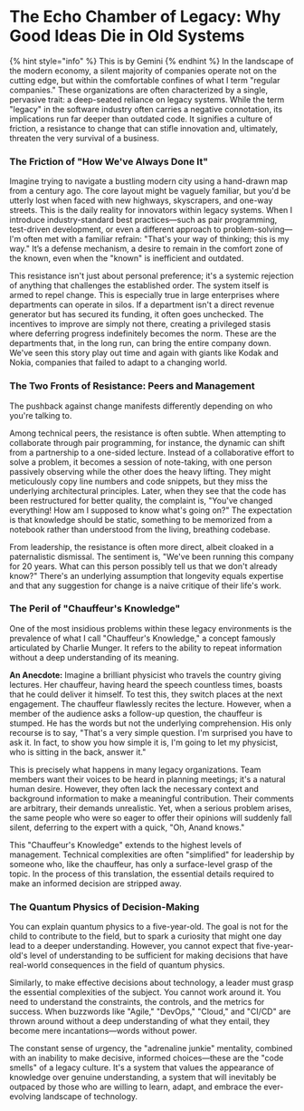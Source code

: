 # The Echo Chamber of Legacy: Why Good Ideas Die in Old Systems
{% hint style="info" %}
This is by Gemini
{% endhint %}
In the landscape of the modern economy, a silent majority of companies operate not on the cutting edge, but within the comfortable confines of what I term "regular companies." These organizations are often characterized by a single, pervasive trait: a deep-seated reliance on legacy systems. While the term "legacy" in the software industry often carries a negative connotation, its implications run far deeper than outdated code. It signifies a culture of friction, a resistance to change that can stifle innovation and, ultimately, threaten the very survival of a business.

### The Friction of "How We've Always Done It"

Imagine trying to navigate a bustling modern city using a hand-drawn map from a century ago. The core layout might be vaguely familiar, but you'd be utterly lost when faced with new highways, skyscrapers, and one-way streets. This is the daily reality for innovators within legacy systems. When I introduce industry-standard best practices—such as pair programming, test-driven development, or even a different approach to problem-solving—I'm often met with a familiar refrain: "That's your way of thinking; this is my way." It’s a defense mechanism, a desire to remain in the comfort zone of the known, even when the "known" is inefficient and outdated.

This resistance isn't just about personal preference; it's a systemic rejection of anything that challenges the established order. The system itself is armed to repel change. This is especially true in large enterprises where departments can operate in silos. If a department isn't a direct revenue generator but has secured its funding, it often goes unchecked. The incentives to improve are simply not there, creating a privileged stasis where deferring progress indefinitely becomes the norm. These are the departments that, in the long run, can bring the entire company down. We've seen this story play out time and again with giants like Kodak and Nokia, companies that failed to adapt to a changing world.

### The Two Fronts of Resistance: Peers and Management

The pushback against change manifests differently depending on who you're talking to.

Among technical peers, the resistance is often subtle. When attempting to collaborate through pair programming, for instance, the dynamic can shift from a partnership to a one-sided lecture. Instead of a collaborative effort to solve a problem, it becomes a session of note-taking, with one person passively observing while the other does the heavy lifting. They might meticulously copy line numbers and code snippets, but they miss the underlying architectural principles. Later, when they see that the code has been restructured for better quality, the complaint is, "You've changed everything! How am I supposed to know what's going on?" The expectation is that knowledge should be static, something to be memorized from a notebook rather than understood from the living, breathing codebase.

From leadership, the resistance is often more direct, albeit cloaked in a paternalistic dismissal. The sentiment is, "We've been running this company for 20 years. What can this person possibly tell us that we don't already know?" There's an underlying assumption that longevity equals expertise and that any suggestion for change is a naive critique of their life's work.

### The Peril of "Chauffeur's Knowledge"

One of the most insidious problems within these legacy environments is the prevalence of what I call "Chauffeur's Knowledge," a concept famously articulated by Charlie Munger. It refers to the ability to repeat information without a deep understanding of its meaning.

**An Anecdote:** Imagine a brilliant physicist who travels the country giving lectures. Her chauffeur, having heard the speech countless times, boasts that he could deliver it himself. To test this, they switch places at the next engagement. The chauffeur flawlessly recites the lecture. However, when a member of the audience asks a follow-up question, the chauffeur is stumped. He has the words but not the underlying comprehension. His only recourse is to say, "That's a very simple question. I'm surprised you have to ask it. In fact, to show you how simple it is, I'm going to let my physicist, who is sitting in the back, answer it."

This is precisely what happens in many legacy organizations. Team members want their voices to be heard in planning meetings; it's a natural human desire. However, they often lack the necessary context and background information to make a meaningful contribution. Their comments are arbitrary, their demands unrealistic. Yet, when a serious problem arises, the same people who were so eager to offer their opinions will suddenly fall silent, deferring to the expert with a quick, "Oh, Anand knows."

This "Chauffeur's Knowledge" extends to the highest levels of management. Technical complexities are often "simplified" for leadership by someone who, like the chauffeur, has only a surface-level grasp of the topic. In the process of this translation, the essential details required to make an informed decision are stripped away.

### The Quantum Physics of Decision-Making

You can explain quantum physics to a five-year-old. The goal is not for the child to contribute to the field, but to spark a curiosity that might one day lead to a deeper understanding. However, you cannot expect that five-year-old's level of understanding to be sufficient for making decisions that have real-world consequences in the field of quantum physics.

Similarly, to make effective decisions about technology, a leader must grasp the essential complexities of the subject. You cannot work around it. You need to understand the constraints, the controls, and the metrics for success. When buzzwords like "Agile," "DevOps," "Cloud," and "CI/CD" are thrown around without a deep understanding of what they entail, they become mere incantations—words without power.

The constant sense of urgency, the "adrenaline junkie" mentality, combined with an inability to make decisive, informed choices—these are the "code smells" of a legacy culture. It's a system that values the appearance of knowledge over genuine understanding, a system that will inevitably be outpaced by those who are willing to learn, adapt, and embrace the ever-evolving landscape of technology.
